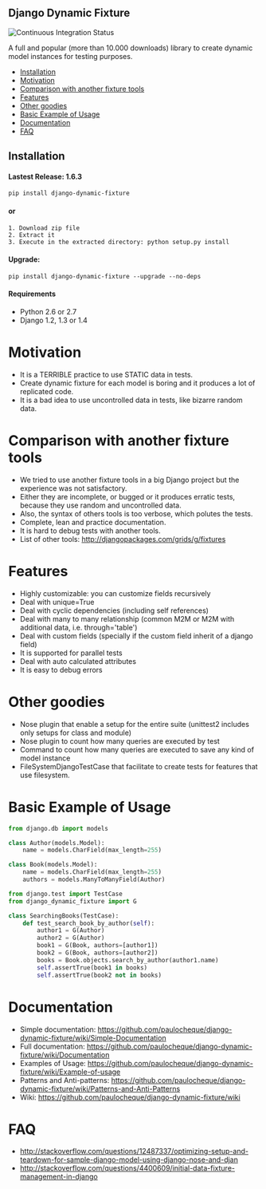 Django Dynamic Fixture
-----------

![Continuous Integration Status](https://secure.travis-ci.org/paulocheque/django-dynamic-fixture.png?branch=master)

A full and popular (more than 10.000 downloads) library to create dynamic model instances for testing purposes.

  * [Installation](#installation)
  * [Motivation](#motivation)
  * [Comparison with another fixture tools](#comparison-with-another-fixture-tools)
  * [Features](#features)
  * [Other goodies](#other-goodies)
  * [Basic Example of Usage](#basic-example-of-usage)
  * [Documentation](#documentation)
  * [FAQ](#faq)


Installation
------------

#### Lastest Release: 1.6.3

```
pip install django-dynamic-fixture
```

#### or

```
1. Download zip file 
2. Extract it
3. Execute in the extracted directory: python setup.py install
```

#### Upgrade:

```
pip install django-dynamic-fixture --upgrade --no-deps
```

#### Requirements

* Python 2.6 or 2.7
* Django 1.2, 1.3 or 1.4

# Motivation
  * It is a TERRIBLE practice to use STATIC data in tests. 
  * Create dynamic fixture for each model is boring and it produces a lot of replicated code.
  * It is a bad idea to use uncontrolled data in tests, like bizarre random data.

# Comparison with another fixture tools
  * We tried to use another fixture tools in a big Django project but the experience was not satisfactory. 
  * Either they are incomplete, or bugged or it produces erratic tests, because they use random and uncontrolled data.
  * Also, the syntax of others tools is too verbose, which polutes the tests.
  * Complete, lean and practice documentation.
  * It is hard to debug tests with another tools.
  * List of other tools: <http://djangopackages.com/grids/g/fixtures>

# Features
  * Highly customizable: you can customize fields recursively
  * Deal with unique=True
  * Deal with cyclic dependencies (including self references)
  * Deal with many to many relationship (common M2M or M2M with additional data, i.e. through='table')
  * Deal with custom fields (specially if the custom field inherit of a django field)
  * It is supported for parallel tests
  * Deal with auto calculated attributes
  * It is easy to debug errors

# Other goodies
  * Nose plugin that enable a setup for the entire suite (unittest2 includes only setups for class and module)
  * Nose plugin to count how many queries are executed by test
  * Command to count how many queries are executed to save any kind of model instance
  * FileSystemDjangoTestCase that facilitate to create tests for features that use filesystem.

# Basic Example of Usage

```python
from django.db import models

class Author(models.Model):
    name = models.CharField(max_length=255)

class Book(models.Model):
    name = models.CharField(max_length=255)
    authors = models.ManyToManyField(Author)
```

```python
from django.test import TestCase
from django_dynamic_fixture import G

class SearchingBooks(TestCase):
    def test_search_book_by_author(self):
        author1 = G(Author)
        author2 = G(Author)
        book1 = G(Book, authors=[author1])
        book2 = G(Book, authors=[author2])
        books = Book.objects.search_by_author(author1.name)
        self.assertTrue(book1 in books)
        self.assertTrue(book2 not in books)
```

# Documentation

  * Simple documentation: <https://github.com/paulocheque/django-dynamic-fixture/wiki/Simple-Documentation>
  * Full documentation: <https://github.com/paulocheque/django-dynamic-fixture/wiki/Documentation>
  * Examples of Usage: <https://github.com/paulocheque/django-dynamic-fixture/wiki/Example-of-usage>
  * Patterns and Anti-patterns: <https://github.com/paulocheque/django-dynamic-fixture/wiki/Patterns-and-Anti-Patterns>
  * Wiki: <https://github.com/paulocheque/django-dynamic-fixture/wiki>

# FAQ

  * http://stackoverflow.com/questions/12487337/optimizing-setup-and-teardown-for-sample-django-model-using-django-nose-and-djan
  * http://stackoverflow.com/questions/4400609/initial-data-fixture-management-in-django